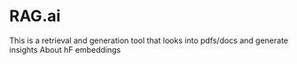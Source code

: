 # RAG.ai
This is a retrieval and generation tool that looks into pdfs/docs and generate insights
About hF embeddings